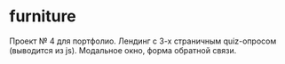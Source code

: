 # furniture
Проект № 4 для портфолио.
Лендинг с 3-х страничным quiz-опросом (выводится из js).
Модальное окно, форма обратной связи.

